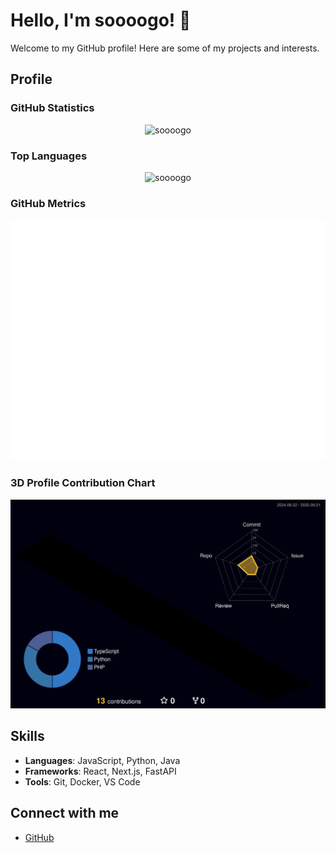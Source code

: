 # Hello, I'm soooogo! 👋

Welcome to my GitHub profile! Here are some of my projects and interests.

## Profile

### GitHub Statistics
<p align="center">
  <picture>
    <source media="(prefers-color-scheme: dark)" srcset="https://github-readme-stats.vercel.app/api?username=soooogo&show_icons=true&locale=en&theme=dark&hide_border=true&bg_color=0D1117" />
    <source media="(prefers-color-scheme: light)" srcset="https://github-readme-stats.vercel.app/api?username=soooogo&show_icons=true&locale=en&theme=default&hide_border=true" />
    <img src="https://github-readme-stats.vercel.app/api?username=soooogo&show_icons=true&locale=en&theme=dark&hide_border=true&bg_color=0D1117" alt="soooogo" width="410" />
  </picture>
</p>

### Top Languages
<p align="center">
  <picture>
    <source media="(prefers-color-scheme: dark)" srcset="https://github-readme-stats.vercel.app/api/top-langs/?username=soooogo&layout=compact&theme=dark&hide_border=true&bg_color=0D1117" />
    <source media="(prefers-color-scheme: light)" srcset="https://github-readme-stats.vercel.app/api/top-langs/?username=soooogo&layout=compact&theme=default&hide_border=true" />
    <img src="https://github-readme-stats.vercel.app/api/top-langs/?username=soooogo&layout=compact&theme=dark&hide_border=true&bg_color=0D1117" alt="soooogo" width="300" />
  </picture>
</p>

### GitHub Metrics
<p align="center">
  <img src="github-metrics.svg" alt="github metrics" width="800" />
</p>

### 3D Profile Contribution Chart
<p align="center">
  <picture>
    <source media="(prefers-color-scheme: dark)" srcset="profile-3d-contrib/profile-night-rainbow.svg" width="700" />
    <source media="(prefers-color-scheme: light)" srcset="profile-3d-contrib/profile-season-animate.svg" width="700" />
    <img alt="github profile contributions chart" src="profile-3d-contrib/profile-night-rainbow.svg" width="700" />
  </picture>
</p>

## Skills

- **Languages**: JavaScript, Python, Java
- **Frameworks**: React, Next.js, FastAPI
- **Tools**: Git, Docker, VS Code

## Connect with me

- [GitHub](https://github.com/soooogo)